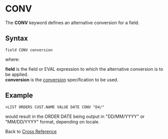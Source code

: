 # CONV

<PageHeader />

The **CONV** keyword defines an alternative conversion for a field.

## Syntax

```
field CONV conversion
```

where:

**field** is the field or EVAL expression to which the alternative conversion is to be applied.  
**conversion** is the [conversion](./../../../conversion-processing/conversion-processing/README.md) specification to be used.  

## Example

```
>LIST ORDERS CUST.NAME VALUE DATE CONV "D4/"
```

would result in the ORDER DATE being output in "DD/MM/YYYY" or "MM/DD/YYYY" format, depending on locale.

Back to [Cross Reference](./../README.md)

<PageFooter />

